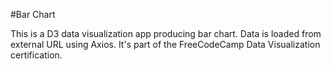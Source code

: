 #Bar Chart

This is a D3 data visualization app producing bar chart. Data is loaded from external URL using Axios. It's part of the FreeCodeCamp Data Visualization certification.
